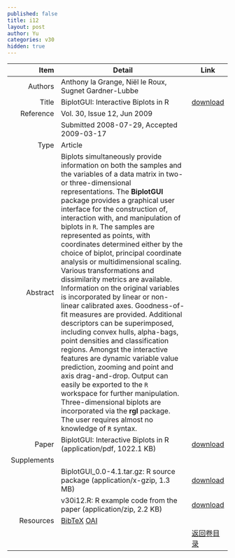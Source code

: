 ```yaml
---
published: false
title: i12
layout: post
author: Yu
categories: v30
hidden: true
---
```


| Item | Detail | Link |
|---:|---|---|
| Authors | Anthony la Grange, Niël le Roux, Sugnet Gardner-Lubbe| |
| Title |BiplotGUI: Interactive Biplots in R | [download](http://www.jstatsoft.org/v30/i12/paper) |
| Reference |Vol. 30, Issue 12, Jun 2009 | |
| | Submitted 2008-07-29, Accepted 2009-03-17| | 
| Type | Article| |
| Abstract | Biplots simultaneously provide information on both the samples and the variables of a data matrix in two- or three-dimensional representations. The <b>BiplotGUI</b> package provides a graphical user interface for the construction of, interaction with, and manipulation of biplots in <code>R</code>.  The samples are represented as points, with coordinates determined either by the choice of biplot, principal coordinate analysis or multidimensional scaling. Various transformations and dissimilarity metrics are available. Information on the original variables is incorporated  by linear or non-linear calibrated axes.  Goodness-of-fit measures are provided. Additional descriptors can be superimposed, including convex hulls, alpha-bags, point densities and classification regions. Amongst the interactive features are dynamic variable value prediction, zooming and point and axis drag-and-drop. Output can easily be exported to the <code>R</code> workspace for further manipulation.  Three-dimensional biplots are incorporated via the <b>rgl</b> package. The user requires almost no knowledge of <code>R</code> syntax.| |
| Paper | BiplotGUI: Interactive Biplots in R  (application/pdf, 1022.1 KB)| [download](http://www.jstatsoft.org/v30/i12/paper) |
| Supplements | | |
| |BiplotGUI_0.0-4.1.tar.gz: R source package  (application/x-gzip, 1.3 MB)|  [download](http://www.jstatsoft.org/v30/i12/supp/1) |
| |v30i12.R: R example code from the paper  (application/zip, 2.2 KB)|  [download](http://www.jstatsoft.org/v30/i12/supp/2) |
| Resources | [BibTeX](http://www.jstatsoft.org/v30/i12/bibtex) [OAI](http://www.jstatsoft.org/oai?verb=GetRecord&identifier=oai.jstatsoft/v30/i12&prefix=oai_dc)| |
| |  | [返回卷目录]({{site.baseurl}}/volume/v30.html) |